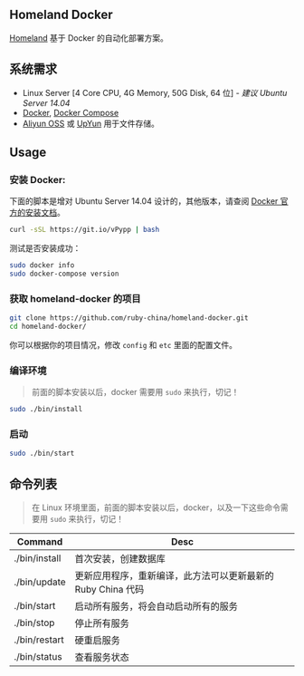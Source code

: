 Homeland Docker
-----------------

[Homeland](http://gethomeland.com) 基于 Docker 的自动化部署方案。

## 系统需求

- Linux Server [4 Core CPU, 4G Memory, 50G Disk, 64 位] - _建议 Ubuntu Server 14.04_
- [Docker](https://www.docker.com/), [Docker Compose](https://docs.docker.com/compose/)
- [Aliyun OSS](https://www.aliyun.com/product/oss) 或 [UpYun](https://www.upyun.com) 用于文件存储。

## Usage

### 安装 Docker:

下面的脚本是增对 Ubuntu Server 14.04 设计的，其他版本，请查阅 [Docker 官方的安装文档](https://docker.github.io/engine/installation/linux/)。

```bash
curl -sSL https://git.io/vPypp | bash
```

测试是否安装成功：

```bash
sudo docker info
sudo docker-compose version
```

### 获取 homeland-docker 的项目

```bash
git clone https://github.com/ruby-china/homeland-docker.git
cd homeland-docker/
```

你可以根据你的项目情况，修改 `config` 和 `etc` 里面的配置文件。

### 编译环境

> 前面的脚本安装以后，docker 需要用 `sudo` 来执行，切记！

```bash
sudo ./bin/install
```

### 启动

```bash
sudo ./bin/start
```

## 命令列表

> 在 Linux 环境里面，前面的脚本安装以后，docker，以及一下这些命令需要用 `sudo` 来执行，切记！

| Command | Desc |
|---------|------|
| ./bin/install | 首次安装，创建数据库 |
| ./bin/update | 更新应用程序，重新编译，此方法可以更新最新的 Ruby China 代码 |
| ./bin/start | 启动所有服务，将会自动启动所有的服务 |
| ./bin/stop | 停止所有服务 |
| ./bin/restart | 硬重启服务 |
| ./bin/status | 查看服务状态 |